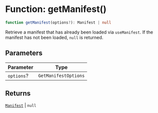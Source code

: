 # Function: getManifest()

```ts
function getManifest(options?): Manifest | null
```

Retrieve a manifest that has already been loaded via `useManifest`.
If the manifest has not been loaded, `null` is returned.

## Parameters

| Parameter | Type |
| ------ | ------ |
| `options`? | `GetManifestOptions` |

## Returns

[`Manifest`](Interface.Manifest.md) \| `null`
